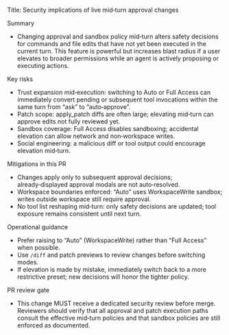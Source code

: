 Title: Security implications of live mid‑turn approval changes

Summary
- Changing approval and sandbox policy mid‑turn alters safety decisions for commands and file edits that have not yet been executed in the current turn. This feature is powerful but increases blast radius if a user elevates to broader permissions while an agent is actively proposing or executing actions.

Key risks
- Trust expansion mid‑execution: switching to Auto or Full Access can immediately convert pending or subsequent tool invocations within the same turn from “ask” to “auto‑approve”.
- Patch scope: apply_patch diffs are often large; elevating mid‑turn can approve edits not fully reviewed yet.
- Sandbox coverage: Full Access disables sandboxing; accidental elevation can allow network and non‑workspace writes.
- Social engineering: a malicious diff or tool output could encourage elevation mid‑turn.

Mitigations in this PR
- Changes apply only to subsequent approval decisions; already‑displayed approval modals are not auto‑resolved.
- Workspace boundaries enforced: “Auto” uses WorkspaceWrite sandbox; writes outside workspace still require approval.
- No tool list reshaping mid‑turn: only safety decisions are updated; tool exposure remains consistent until next turn.

Operational guidance
- Prefer raising to “Auto” (WorkspaceWrite) rather than “Full Access” when possible.
- Use `/diff` and patch previews to review changes before switching modes.
- If elevation is made by mistake, immediately switch back to a more restrictive preset; new decisions will honor the tighter policy.

PR review gate
- This change MUST receive a dedicated security review before merge. Reviewers should verify that all approval and patch execution paths consult the effective mid‑turn policies and that sandbox policies are still enforced as documented.

